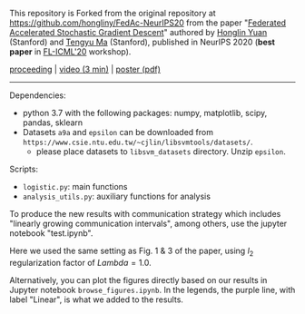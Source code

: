 This repository is Forked from the original repository at https://github.com/hongliny/FedAc-NeurIPS20
from the paper "[Federated Accelerated Stochastic Gradient Descent](https://arxiv.org/abs/2006.08950)" authored by [Honglin Yuan](https://hongliny.github.io) (Stanford) and [Tengyu Ma](https://ai.stanford.edu/~tengyuma/) (Stanford), published in NeurIPS 2020 (**best paper** in [FL-ICML'20](http://federated-learning.org/fl-icml-2020/) workshop).

  [proceeding](https://papers.nips.cc/paper/2020/hash/39d0a8908fbe6c18039ea8227f827023-Abstract.html)
  | [video (3 min)](https://youtu.be/K28zpAgg3HM)
  | [poster (pdf)](https://hongliny.github.io/files/FedAc_NeurIPS20/FedAc_NeurIPS20_poster.pdf) 

---

Dependencies:

- python 3.7 with the following packages: numpy, matplotlib, scipy, pandas, sklearn
- Datasets `a9a` and `epsilon` can be downloaded from `https://www.csie.ntu.edu.tw/~cjlin/libsvmtools/datasets/`. 
  - please place datasets to `libsvm_datasets` directory. Unzip `epsilon`.

Scripts:

- `logistic.py`: main functions
- `analysis_utils.py`: auxiliary functions for analysis

To produce the new results with communication strategy which includes "linearly growing communication intervals", among others, use the jupyter notebook "test.ipynb".

Here we used the same setting as Fig. 1 & 3 of the paper, using $l_2$ regularization factor of $Lambda = 1.0$.

Alternatively, you can plot the figures directly based on our results in Jupyter notebook `browse_figures.ipynb`.
In the legends, the purple line, with label "Linear", is what we added to the results.



